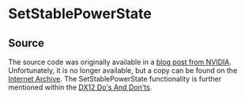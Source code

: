 # SetStablePowerState

## Source

The source code was originally available in a [blog post from NVIDIA](https://developer.nvidia.com/setstablepowerstateexe-%20disabling%20-gpu-boost-windows-10-getting-more-deterministic-timestamp-queries).
Unfortunately, it is no longer available, but a copy can be found on the [Internet Archive](https://web.archive.org/web/20210720054408/https://developer.nvidia.com/setstablepowerstateexe-%20disabling%20-gpu-boost-windows-10-getting-more-deterministic-timestamp-queries).
The SetStablePowerState functionality is further mentioned within the [DX12 Do's And Don'ts](https://developer.nvidia.com/dx12-dos-and-donts#powerstate).
